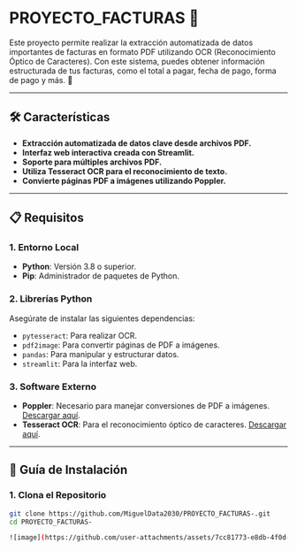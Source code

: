 # PROYECTO_FACTURAS 📄

Este proyecto permite realizar la extracción automatizada de datos importantes de facturas en formato PDF utilizando OCR (Reconocimiento Óptico de Caracteres). Con este sistema, puedes obtener información estructurada de tus facturas, como el total a pagar, fecha de pago, forma de pago y más. 🚀

---

## 🛠️ Características

- **Extracción automatizada de datos clave desde archivos PDF.**
- **Interfaz web interactiva creada con Streamlit.**
- **Soporte para múltiples archivos PDF.**
- **Utiliza Tesseract OCR para el reconocimiento de texto.**
- **Convierte páginas PDF a imágenes utilizando Poppler.**

---

## 📋 Requisitos

### 1. Entorno Local

- **Python**: Versión 3.8 o superior.
- **Pip**: Administrador de paquetes de Python.

### 2. Librerías Python

Asegúrate de instalar las siguientes dependencias:

- `pytesseract`: Para realizar OCR.
- `pdf2image`: Para convertir páginas de PDF a imágenes.
- `pandas`: Para manipular y estructurar datos.
- `streamlit`: Para la interfaz web.

### 3. Software Externo

- **Poppler**: Necesario para manejar conversiones de PDF a imágenes. [Descargar aquí](http://blog.alivate.com.au/poppler-windows/).
- **Tesseract OCR**: Para el reconocimiento óptico de caracteres. [Descargar aquí](https://github.com/tesseract-ocr/tesseract).

---

## 🚀 Guía de Instalación

### 1. Clona el Repositorio

```bash
git clone https://github.com/MiguelData2030/PROYECTO_FACTURAS-.git
cd PROYECTO_FACTURAS-

![image](https://github.com/user-attachments/assets/7cc81773-e8db-4f0d-80eb-eda9c7293dc0)

